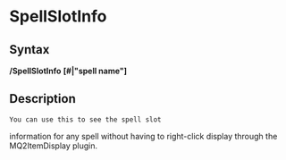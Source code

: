 # SpellSlotInfo

## Syntax

**/SpellSlotInfo** **\[\#\|"spell name"\]**

## Description

`You can use this to see the spell slot`

information for any spell without having to right-click display through the MQ2ItemDisplay plugin.

